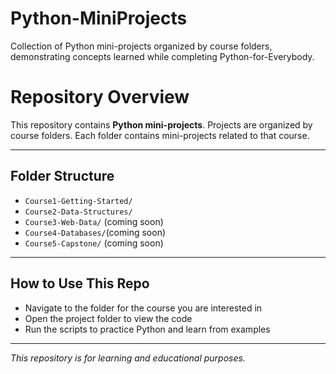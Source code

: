 # Python-MiniProjects
Collection of Python mini-projects organized by course folders, demonstrating concepts learned while completing Python-for-Everybody.

# Repository Overview
This repository contains **Python mini-projects**. 
Projects are organized by course folders. Each folder contains mini-projects related to that course.

---

## Folder Structure

- `Course1-Getting-Started/`
- `Course2-Data-Structures/`
- `Course3-Web-Data/` (coming soon)
- `Course4-Databases/`(coming soon)
- `Course5-Capstone/` (coming soon)

---

## How to Use This Repo
- Navigate to the folder for the course you are interested in  
- Open the project folder to view the code  
- Run the scripts to practice Python and learn from examples  

---

*This repository is for learning and educational purposes.*
